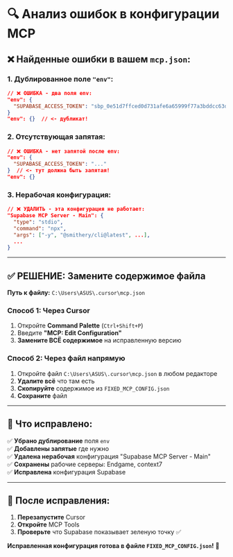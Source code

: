 # 🔍 Анализ ошибок в конфигурации MCP

## ❌ **Найденные ошибки в вашем `mcp.json`:**

### **1. Дублированное поле `"env"`:**
```json
// ❌ ОШИБКА - два поля env:
"env": {
  "SUPABASE_ACCESS_TOKEN": "sbp_0e51d7ffced0d731afe6a65999f77a3bddcc63d3"
}
"env": {}  // <- дубликат!
```

### **2. Отсутствующая запятая:**
```json
// ❌ ОШИБКА - нет запятой после env:
"env": {
  "SUPABASE_ACCESS_TOKEN": "..."
}  // <- тут должна быть запятая!
"env": {}
```

### **3. Нерабочая конфигурация:**
```json
// ❌ УДАЛИТЬ - эта конфигурация не работает:
"Supabase MCP Server - Main": {
  "type": "stdio",
  "command": "npx",
  "args": ["-y", "@smithery/cli@latest", ...],
  ...
}
```

---

## ✅ **РЕШЕНИЕ: Замените содержимое файла**

**Путь к файлу:** `C:\Users\ASUS\.cursor\mcp.json`

### **Способ 1: Через Cursor**
1. Откройте **Command Palette** (`Ctrl+Shift+P`)
2. Введите **"MCP: Edit Configuration"**
3. **Замените ВСЁ содержимое** на исправленную версию

### **Способ 2: Через файл напрямую**
1. Откройте файл `C:\Users\ASUS\.cursor\mcp.json` в любом редакторе
2. **Удалите всё** что там есть
3. **Скопируйте** содержимое из `FIXED_MCP_CONFIG.json`
4. **Сохраните** файл

---

## 🔧 **Что исправлено:**

✅ **Убрано дублирование** поля `env`  
✅ **Добавлены запятые** где нужно  
✅ **Удалена нерабочая** конфигурация "Supabase MCP Server - Main"  
✅ **Сохранены** рабочие серверы: Endgame, context7  
✅ **Исправлена** конфигурация Supabase  

---

## 🚀 **После исправления:**

1. **Перезапустите** Cursor
2. **Откройте** MCP Tools
3. **Проверьте** что Supabase показывает зеленую точку ✅

**Исправленная конфигурация готова в файле `FIXED_MCP_CONFIG.json`!** 🎯 